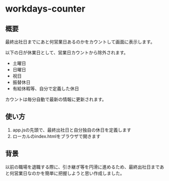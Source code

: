 # workdays-counter

## 概要

最終出社日までにあと何営業日あるのかをカウントして画面に表示します。

以下の日が休業日として、営業日カウントから除外されます。
- 土曜日
- 日曜日
- 祝日
- 振替休日
- 有給休暇等、自分で定義した休日

カウントは毎分自動で最新の情報に更新されます。

## 使い方
1. app.jsの先頭で、最終出社日と自分独自の休日を定義します
2. ローカルのindex.htmlをブラウザで開きます

## 背景

以前の職場を退職する際に、引き継ぎ等を円滑に進めるため、最終出社日まであと何営業日なのかを簡単に把握しようと思い作成しました。
